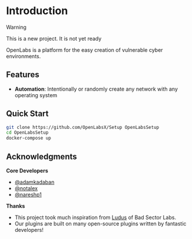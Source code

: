 # Introduction

> [!WARNING]
> This is a new project. It is not yet ready

OpenLabs is a platform for the easy creation of vulnerable cyber environments.


## Features

- **Automation**: Intentionally or randomly create any network with any operating system


## Quick Start

```bash
git clone https://github.com/OpenLabsX/Setup OpenLabsSetup
cd OpenLabsSetup
docker-compose up
```

## Acknowledgments

**Core Developers**
- [@adamkadaban](https://github.com/adamkadaban)
- [@notalex](https://github.com/notalex)
- [@nareshp1](https://github.com/nareshp1)

**Thanks**
- This project took much inspiration from [Ludus](https://gitlab.com/badsectorlabs/ludus) of Bad Sector Labs.
- Our plugins are built on many open-source plugins written by fantastic developers!
